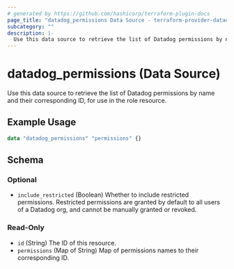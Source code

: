 ```yaml
---
# generated by https://github.com/hashicorp/terraform-plugin-docs
page_title: "datadog_permissions Data Source - terraform-provider-datadog"
subcategory: ""
description: |-
  Use this data source to retrieve the list of Datadog permissions by name and their corresponding ID, for use in the role resource.
---
```


# datadog_permissions (Data Source)

Use this data source to retrieve the list of Datadog permissions by name and their corresponding ID, for use in the role resource.

## Example Usage

```terraform
data "datadog_permissions" "permissions" {}
```

<!-- schema generated by tfplugindocs -->
## Schema

### Optional

- `include_restricted` (Boolean) Whether to include restricted permissions. Restricted permissions are granted by default to all users of a Datadog org, and cannot be manually granted or revoked.

### Read-Only

- `id` (String) The ID of this resource.
- `permissions` (Map of String) Map of permissions names to their corresponding ID.
